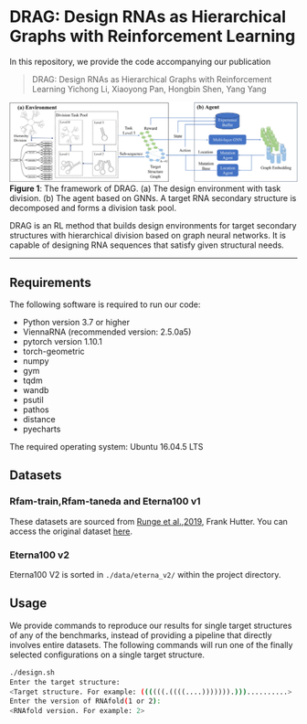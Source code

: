 # DRAG: Design RNAs as Hierarchical Graphs with Reinforcement Learning
In this repository, we provide the code accompanying our publication
> DRAG: Design RNAs as Hierarchical Graphs with Reinforcement Learning
> Yichong Li, Xiaoyong Pan, Hongbin Shen, Yang Yang

![DRAG](img/frame.jpg)
**Figure 1**: The framework of DRAG. (a) The design environment with task division. (b) The agent based on GNNs. A target RNA secondary structure is decomposed and forms a division task pool.

DRAG is an RL method that builds design environments for target secondary structures with hierarchical division based on graph neural networks. It is capable of designing RNA sequences that satisfy given structural needs.

---
## Requirements
The following software is required to run our code:
- Python version 3.7 or higher
- ViennaRNA (recommended version: 2.5.0a5)
- pytorch version 1.10.1
- torch-geometric
- numpy
- gym
- tqdm
- wandb
- psutil
- pathos
- distance
- pyecharts

The required operating system: Ubuntu 16.04.5 LTS

## Datasets
### Rfam-train,Rfam-taneda and Eterna100 v1
These datasets are sourced from [Runge et al.,2019](https://arxiv.org/abs/1812.11951), Frank Hutter. You can access the original dataset [here](https://github.com/automl/learna/tree/master).


### Eterna100 v2
Eterna100 V2 is sorted in `./data/eterna_v2/` within the project directory.



## Usage
We provide commands to reproduce our results for single target structures of any of the benchmarks, instead of providing a pipeline that directly involves entire datasets. The following commands will run one of the finally selected configurations on a single target structure.

```bash
./design.sh
Enter the target structure:
<Target structure. For example: ((((((.((((....))))))).)))..........>
Enter the version of RNAfold(1 or 2):
<RNAfold version. For example: 2>
```
